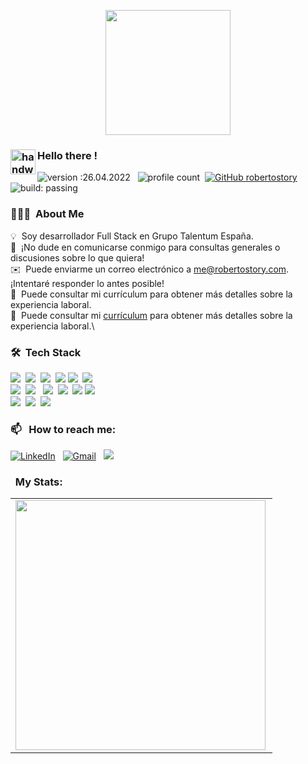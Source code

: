 <p align="center"><img src="https://user-images.githubusercontent.com/23401021/165251060-167b4745-68ba-4ab7-9842-6a1253715adc.png" width='200' align='center'/></p>

### <img alt="handwavegif" src="https://user-images.githubusercontent.com/39513876/112366216-8cfe7400-8cfe-11eb-8116-7d3dbae20e97.gif" width='40' align="left"/> Hello there !
![version :26.04.2022](https://img.shields.io/badge/version-26.04.2022-informational) &nbsp;
![profile count](https://komarev.com/ghpvc/?username=robertostory&color=red)&nbsp;
[![GitHub robertostory](https://img.shields.io/github/followers/robertostory?label=follow&style=social)](https://github.com/robertostory)&nbsp;
![build: passing](https://img.shields.io/badge/build-passing-success)
### 👨🏻‍💻 &nbsp;About Me

💡 &nbsp;Soy desarrollador Full Stack en Grupo Talentum España.\
💬 &nbsp;¡No dude en comunicarse conmigo para consultas generales o discusiones sobre lo que quiera!\
✉️ &nbsp;Puede enviarme un correo electrónico a me@robertostory.com. ¡Intentaré responder lo antes posible!\
📄 &nbsp;Puede consultar mi currículum para obtener más detalles sobre la experiencia laboral.\
📄 &nbsp;Puede consultar mi [currículum](https://drive.google.com/file/d/13BwDMfDrNXgUnNEzA3G8ya4363PnOz3M/view?usp=sharing) para obtener más detalles sobre la experiencia laboral.\

### 🛠 &nbsp;Tech Stack
<p align="left">
<img src="https://img.shields.io/badge/-PHP-05122A?style=flat&logo=php"/>&nbsp;
<img src="https://img.shields.io/badge/-JavaScript-05122A?style=flat&logo=javascript"/>&nbsp;
<img src="https://img.shields.io/badge/-HTML-05122A?style=flat&logo=HTML5"/>&nbsp;
<img src="https://img.shields.io/badge/-CSS-05122A?style=flat&logo=CSS3&logoColor=1572B6"/>
<img src="https://img.shields.io/badge/-MySql-05122A?style=flat&logo=mysql&logoColor=E17511"/>&nbsp;
<img src="https://img.shields.io/badge/-MariaDB-05122A?style=flat&logo=mariadb&logoColor=1F2E5C"/> <br>
<img src="https://img.shields.io/badge/-Bootstrap-05122A?style=flat&logo=bootstrap&logoColor=563D7C"/>&nbsp;
<img src="https://img.shields.io/badge/-Laravel-05122A?style=flat&logo=laravel&logoColor=ff0000"/>&nbsp;&nbsp;
<img src="https://img.shields.io/badge/-Livewire-05122A?style=flat&logo=livewire&logoColor=ED64A6"/>&nbsp;
<img src="https://img.shields.io/badge/-Vue-05122A?style=flat&logo=Vue.js&logoColor=4fc08d"/>&nbsp;
<img src="https://img.shields.io/badge/React-05122A?style=flat&logo=react&logoColor=%2361DAFB"/> 
<img src="https://img.shields.io/badge/-Jquery-05122A?style=flat&logo=jquery&logoColor=0863A2"/> <br>
<img src="https://img.shields.io/badge/-Git-05122A?style=flat&logo=git"/>&nbsp;
<img src="https://img.shields.io/badge/-GitHub-05122A?style=flat&logo=github"/>&nbsp;
<img src="https://img.shields.io/badge/-Visual%20Studio%20Code-05122A?style=flat&logo=visual-studio-code&logoColor=007ACC"/>&nbsp;
     </p>
     
### 📫 &nbsp; How to reach me:


<a href="https://www.linkedin.com/in/robertostory/"><img alt="LinkedIn" src="https://img.shields.io/badge/linkedin%20-%230077B5.svg?&style=flat&logo=linkedin&logoColor=white"/></a> &nbsp;
<a href="mailto:roberto.story@gmail.com"><img alt="Gmail" src="https://img.shields.io/badge/Gmail-D14836?style=flat&logo=gmail&logoColor=white" /></a> &nbsp;
<a href="https://instagram.com/robertostory"><img src="https://img.shields.io/badge/-@robertostory-E4405F?style=flat&logo=Instagram&logoColor=white"/></a> &nbsp; 
 
 ### &nbsp; My Stats:
 
<center>
  <table>
    <tr>
        <td><img width="400px" align="left" src="https://github-readme-stats.vercel.app/api/top-langs/?username=robertostory&count_private=true&langs_count=7&layout=compact&theme=dark" /></td>
        <!--<td><img width="495px" align="left" src="https://github-readme-stats.vercel.app/api?username=robertostory&show_icons=true&count_private=true&theme=dark&hide=commits" /></td> -->
    </tr>   
  </table>
</center>
